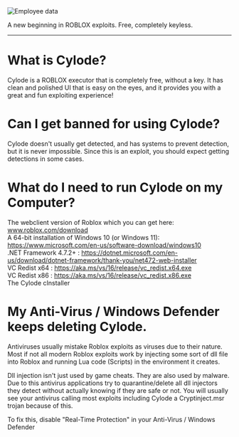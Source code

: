 
<img src="https://cdn.discordapp.com/attachments/987366026909986892/1095360855736066069/CYLODEThumbnail.png" alt="Employee data" title="Employee Data title">

A new beginning in ROBLOX exploits.
Free, completely keyless.

- - - 

What is Cylode?
===============

Cylode is a ROBLOX executor that is completely free, without a key. It has clean and polished UI that is easy on the eyes, and it provides you with a great and fun exploiting experience!


Can I get banned for using Cylode?
===================================

Cylode doesn't usually get detected, and has systems to prevent detection, but it is never impossible.
Since this is an exploit, you should expect getting detections in some cases.



What do I need to run Cylode on my Computer?
============================================

The webclient version of Roblox which you can get here: www.roblox.com/download <br>
A 64-bit installation of Windows 10 (or Windows 11): https://www.microsoft.com/en-us/software-download/windows10 <br>
.NET Framework 4.7.2+ : https://dotnet.microsoft.com/en-us/download/dotnet-framework/thank-you/net472-web-installer <br>
VC Redist x64  : https://aka.ms/vs/16/release/vc_redist.x64.exe <br>
VC Redist x86 : https://aka.ms/vs/16/release/vc_redist.x86.exe <br>
The Cylode cInstaller <br>


My Anti-Virus / Windows Defender keeps deleting Cylode.
======================================================

Antiviruses usually mistake Roblox exploits as viruses due to their nature. Most if not all modern Roblox exploits work by injecting some sort of dll file into Roblox and running Lua code (Scripts) in the environment it creates.

Dll injection isn't just used by game cheats. They are also used by malware. Due to this antivirus applications try to quarantine/delete all dll injectors they detect without actually knowing if they are safe or not. You will usually see your antivirus calling most exploits including Cylode a Cryptinject.msr trojan because of this. 


To fix this, disable "Real-Time Protection" in your Anti-Virus / Windows Defender
